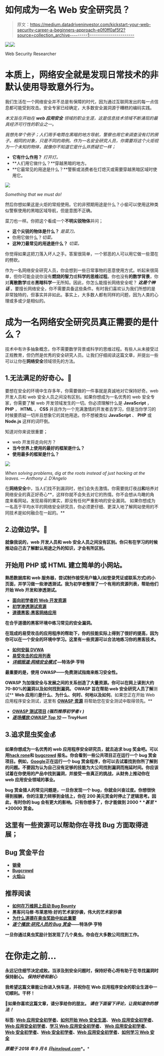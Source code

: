 # 如何成为一名 Web 安全研究员？

> 原文：<https://medium.datadriveninvestor.com/kickstart-your-web-security-career-a-beginners-approach-e0f0ff0af5f2?source=collection_archive---------1----------------------->

[![](img/c9eb9d3a35d16e5d4795d3576f855f08.png)](http://www.track.datadriveninvestor.com/1B9E)![](img/7ec9e9e1e053422b5854e17111656fc4.png)

Web Security Researcher

# 本质上，网络安全就是发现日常技术的非默认使用导致意外行为。

我们生活在一个网络安全并不总是有保障的时代，因为通过互联网发出的每一点信息都可能受到攻击。安全专家已经确定，大多数安全漏洞源于糟糕的编码实践。

*本文旨在开始在* ***web 应用安全*** *领域的职业生涯，这是信息技术领域不断涌现的最具经济可行性的职业之一。*

*我想先举个例子；人们用手电筒在黑暗的地方导航，警察也用它来调查没有灯的房子。*相同的对象，只是不同的用例*。作为一名安全研究人员，你需要将这个火炬视为一个未知的物体，就像你不知道它是什么并质疑它一样；*

*   **它有什么作用？** *打开灯。*
*   **人们用它做什么？**穿越黑暗的地方。
*   **它最常见的用途是什么？**警察或消费者在灯熄灭或需要穿越黑暗区域时使用它。

![](img/f1202dad58622c93838e08cb67731151.png)

*Something that we must do!*

然后你想如果这是火炬的常规使用。它的非预期用途是什么？小偷可以使用这种类似警察使用的黑暗区域导航，但是意图不正确。

菜刀也一样。你把这个看成一个**不明尖锐物体**并问；

*   **这个尖锐的物体是什么？** *是菜刀。*
*   你用它做什么？*切菜。*
*   **这种刀最常见的用途是什么？** *切菜。*

你觉得如果这把刀落入坏人之手。答案很简单，一个邪恶的人可以用它做一些潜在的劈砍。

作为一名网络安全研究人员，你会想到一些日常事物的恶意使用方式。听起来很简单，但你可能会说你没有**燃烧的智力**或**科学的思维过程**。你也没有**的数学背景**，你对**离散数学**或者**黑暗科学**一无所知。因此，你怎么能擅长网络安全呢？ ***这是个神话*** 。要擅长网络安全，你不需要具备这些条件。有时我们喜欢认为我们所想的是非常独特的，但事实并非如此。事实上，大多数人都有同样的问题，因为人类的心理或多或少是相似的。

# 成为一名网络安全研究员真正需要的是什么？

技术中有许多抽象概念，你不需要数学背景或科学的思维过程。有些人从未接受过正规教育，但仍然是优秀的安全研究人员。让我们仔细阅读这篇文章，并提出一些可以让你在**网络安全**领域领先的方法。

## 1.无法满足的好奇心。🤔

要想在安全的环境中生存多年，你需要做的一件事就是真诚地对它保持好奇。web 开发人员和 web 安全人员之间没有区别。如果你想成为一名优秀的 web 安全专家，你需要了解 web 开发领域发生的一切。你必须理解什么是 **JavaScript** ， **PHP** ， **HTML** ， **CSS** 并且作为一个充满激情的开发者去学习，但是当你学习的时候要质疑一切并且想象它的其他用途。你不想被类似 **JavaScript** 、 **PHP** 或 **Node.js** 这样的词吓倒。

知道对你来说很重要；

*   web 开发将走向何方？
*   **当今世界上使用的最好的框架是什么？**
*   **使用最多的框架是什么？**

![](img/8aad866dbab83db161182af67d397a9f.png)

*When solving problems, dig at the roots instead of just hacking at the leaves. — Anthony J. D’Angelo*

在**网络安全**中，当人们找不到漏洞时，他们会失去激情。你需要挑灯夜战**和**培养对网络安全的真正好奇心**，这样你就不会失去对它的热情。你不会想从鸟瞰的角度来看网站，发现易得的果实，即没有任何严重影响的安全漏洞。 如果你想成为一名高于平均水平的网络安全研究员，你必须更仔细、更深入地了解网站使用的不同技术是如何融合在一起的。**

## **2.边做边学。🧐**

**就像我说的，web 开发人员和 web 安全人员之间没有区别。你只有在学习的时候推动自己去了解默认用途之外的知识，才会有所区别。**

## **开始用 PHP 或 HTML 建立简单的小网站。**

**熟悉数据库和 web 服务器，尝试制作接受用户输入(如登录凭证或联系方式)的小页面，并学习做一些渗透测试。我为初学者整理了一个有用的资源列表，帮助他们开始 Web 开发和渗透测试。**

*   **[面向初学者的 Web 开发资源](https://sinxloud.com/kb/web-development-resources-beginners/)**
*   **[初学渗透测试资源](https://www.amazon.com/gp/product/1593275641/ref=as_li_tl?ie=UTF8&tag=bugcrowd-20&camp=1789&creative=9325&linkCode=as2&creativeASIN=1593275641&linkId=e107661e1fd700bdd12616a60ba6e06f)**
*   **[道德黑客:黑客网络应用](https://sinxloud.com/fly/ethical-hacking-hacking-web-applications-troyhunt-pluralsight/)**

****在合乎道德的黑客环境中练习常见的安全漏洞。****

**在现成的易受攻击的应用程序的帮助下，你的技能实际上得到了很好的提高，因为你可以在一个安全的环境中学习。这里有一些资源可以合法地练习你的黑客技术。**

*   **[如何安装 DVWA](https://sinxloud.com/install-dvwa-kali-linux-setup-ethical-hacking-environment/)**
*   **[易受攻击的应用列表](https://sinxloud.com/kb/vulnerable-apps-practice-ethical-hacking-skills/)**
*   **[*详细报道:网络安全模式*](https://sinxloud.com/fly/play-by-play-modern-web-security-patterns/) —特洛伊·亨特**

****最重要的是，使用 OWASP——免费测试指南来练习安全性。****

**OWASP 为加强安全与发展之间的关系创造了大量资源。你可以在网上读到大约 70-80%的漏洞以及如何找到漏洞。 **OWASP** 旨在帮助 web 安全研究人员了解**测试** **Web 应用**的**是什么、为什么、何时、何地以及如何**。如果您正在开始 Web 应用程序安全测试，这里有 [**OWASP 资源**](https://sinxloud.com/kb/owasp-resources-web-security-researchers/) 将帮助您在安全测试中取得领先。**

*   **[OWASP 测试项目](https://www.owasp.org/index.php/OWASP_Testing_Project?__hstc=240889985.98a63485be734852a695282aca69821c.1542946394760.1542946394760.1542949118091.2&__hssc=240889985.10.1542949118091&__hsfp=3796877508) *(强烈推荐初学者* r *)***
*   **[*逐场播放:OWASP Top 10*](https://sinxloud.com/fly/play-by-play-owasp-top-10-2017-pluralsight/) — TroyHunt**

## **3.追求昆虫奖金💰**

**如果你想成为一名优秀的 web 应用程序安全研究员，就去追求 bug 奖金吧。可以用[**hack rone**](https://www.hackerone.com/)**和 [**bugcrowd**](https://www.bugcrowd.com/) 报名。你会看到一些公共项目正在运行一个 bug 赏金项目。例如，[**Google**](http://google.com/)**正在运行一个 bug 赏金程序，你可以去试着找到你所了解到的问题。不要因为认为自己没有足够的技能为大公司找到漏洞而拖延时间。你应该试着在你使用的产品中找到漏洞，并接受一些真正的挑战，从财务上推动你在 web 应用安全领域的事业。******

******bug 赏金猎人的常见问题是，一旦你发现一个 bug，你就会兴奋过度。你想很快得到报酬，你的注意力转移到金钱上，你在 200 美元赏金时停止了逻辑思考。因此，有时你的 bug 会有更大的影响。只有你想多了，你才能做到 **$2000** 甚至 **$20000** 赏金。******

## ****这里有一些资源可以帮助你在寻找 Bug 方面取得进展；****

## ****Bug 赏金平台****

*   ****[钢骨](https://hackerone.com/bug-bounty-programs?__hstc=240889985.98a63485be734852a695282aca69821c.1542946394760.1542946394760.1542949118091.2&__hssc=240889985.10.1542949118091&__hsfp=3796877508)****
*   ****[Bugcrowd](https://bugcrowd.com/programs?__hstc=240889985.98a63485be734852a695282aca69821c.1542946394760.1542946394760.1542949118091.2&__hssc=240889985.10.1542949118091&__hsfp=3796877508)****
*   ****[火焰山](https://firebounty.com/?__hstc=240889985.98a63485be734852a695282aca69821c.1542946394760.1542946394760.1542949118091.2&__hssc=240889985.10.1542949118091&__hsfp=3796877508)****

## ****推荐阅读****

*   ****[如何在万维网上启动 Bug Bounty](https://www.bugcrowd.com/guest-blog-kick-start-bug-bounty-worldwideweb/?__hstc=240889985.98a63485be734852a695282aca69821c.1542946394760.1542946394760.1542949118091.2&__hssc=240889985.10.1542949118091&__hsfp=3796877508)****
*   ****黑客问马修·布莱恩特:好的艺术家抄袭，伟大的艺术家抄袭****
*   ****[为什么道德在臭虫奖励中如此重要](https://www.bugcrowd.com/why-ethics-matter-in-bug-bounties/?__hstc=240889985.98a63485be734852a695282aca69821c.1542946394760.1542946394760.1542949118091.2&__hssc=240889985.10.1542949118091&__hsfp=3796877508)****
*   ****[*逐个播放:研究人员的 Bug 赏金*](https://sinxloud.com/fly/play-by-play-bug-bounties-for-researchers/)——特洛伊·亨特****

****一旦你通过臭虫奖励计划发现了几个臭虫。你会在大多数公司找到工作。****

# ****在你走之前…****

****永远记住细节决定成败。当涉及到安全问题时，保持好奇心将有助于在寻找漏洞时保持耐心。 ***保持好奇和耐心*******

****我希望这篇文章能让你进入快车道，并祝你在 **Web 应用程序安全**的职业生涯中一切顺利。**干杯！******

****📜如果你喜欢这篇文章，请分享给你的朋友。 ***请在下面留下评论，让我知道你的想法！*******

****标签: [Web 应用安全初学者](https://sinxloud.com/tag/web-application-security-beginners/)、[如何开始 Web 安全生涯](https://sinxloud.com/tag/how-to-start-a-career-in-web-security/)、 [Web 应用安全初学者](https://sinxloud.com/tag/web-security-for-beginners/)、 [Web 应用安全初学者](https://sinxloud.com/tag/web-application-security-for-beginner/)、[学习 Web 应用安全初学者](https://sinxloud.com/tag/learn-web-application-security/)、 [Web 应用安全初学者](https://sinxloud.com/tag/web-application-security-for-beginners/)、 [Web 安全初学者](https://sinxloud.com/tag/web-security-beginner/)、[Web 安全初学者](https://sinxloud.com/tag/beginner-web-security/)、[Web 应用安全初学者](https://sinxloud.com/tag/beginner-web-application-security/)、[如何学习 Web 安全](https://sinxloud.com/tag/how-to-learn-web-security/)****

*****原载于 2018 年 9 月 6 日*[*sinxloud.com*](https://sinxloud.com/beginner-web-security-researcher/)*。*****